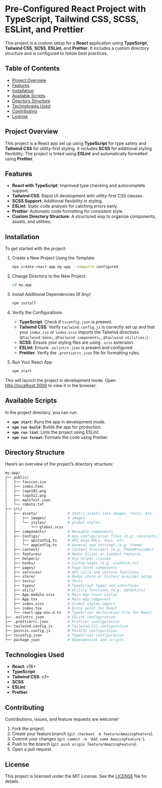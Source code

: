 # Pre-Configured React Project with TypeScript, Tailwind CSS, SCSS, ESLint, and Prettier

This project is a custom setup for a **React** application using **TypeScript**, **Tailwind CSS**, **SCSS**, **ESLint**, and **Prettier**. It includes a custom directory structure and is configured to follow best practices.

## Table of Contents

- [Project Overview](#project-overview)
- [Features](#features)
- [Installation](#installation)
- [Available Scripts](#available-scripts)
- [Directory Structure](#directory-structure)
- [Technologies Used](#technologies-used)
- [Contributing](#contributing)
- [License](#license)

## Project Overview

This project is a React app set up using **TypeScript** for type safety and **Tailwind CSS** for utility-first styling. It includes **SCSS** for additional styling flexibility. The project is linted using **ESLint** and automatically formatted using **Prettier**.

## Features

- **React with TypeScript**: Improved type checking and autocomplete support.
- **Tailwind CSS**: Rapid UI development with utility-first CSS classes.
- **SCSS Support**: Additional flexibility in styling.
- **ESLint**: Static code analysis for catching errors early.
- **Prettier**: Automatic code formatting for consistent style.
- **Custom Directory Structure**: A structured way to organize components, assets, and utilities.

## Installation

To get started with the project:

1. Create a New Project Using the Template:

   ```bash
   npx create-react-app my-app --tempalte configured
   ```

2. Change Directory to the New Project:

   ```bash
   cd my-app
   ``` 

3. Install Additional Dependencies (If Any)

   ```bash
   npm install
   ```

4. Verify the Configurations

   - **TypeScript**: Check if `tsconfig.json` is present.
   - **Tailwind CSS**: Verify `tailwind.config.js` is correctly set up and that your `index.css` or `index.scss` imports the Tailwind directives (`@tailwind base;`, `@tailwind components;`, `@tailwind utilities;`).
   - **SCSS**: Ensure your styling files are using `.scss` extension.
   - **ESLint**: Ensure `.eslintrc.json` is present and configured.
   - **Prettier**: Verify the `.prettierrc.json` file for formatting rules. 

5. Run Your React App

   ```bash
   npm start
   ```
  
This will launch the project in development mode. Open [http://localhost:3000](http://localhost:3000) to view it in the browser.

## Available Scripts

In the project directory, you can run:

- **`npm start`**: Runs the app in development mode.
- **`npm run build`**: Builds the app for production.
- **`npm run lint`**: Lints the project using ESLint.
- **`npm run format`**: Formats the code using Prettier.

## Directory Structure

Here’s an overview of the project’s directory structure:

```bash
my-app/
├── public/
│   ├── favicon.ico
│   ├── index.html
│   ├── logo192.png
│   ├── logo512.png
│   ├── manifest.json
│   └── robots.txt
├── src/
│   ├── assets/              # Static assets like images, fonts, etc.
│   │   ├── images/          # images.
│   │   └── styles/          # global styles.
│   │       └── global.scss
│   ├── components/          # Reusable components
│   ├── Configs/             # App configuration files (e.g. constants)
│   │   ├── apiConfig.ts     # API base URLs, keys, etc.
│   │   └── appConfig.ts     # General app settings (e.g. theme)
│   ├── context/             # Context Providers (e.g. ThemeProvider)
│   ├── features/            # Redux Slices or Context features
│   ├── helpers/             # Any helper classes
│   ├── hooks/               # Custom hooks (e.g. useFetch.ts)
│   ├── pages/               # Page-level components
│   ├── services/            # API calls and service functions
│   ├── store/               # Redux store or Context provider setup
│   ├── tests/               # Tests
│   ├── types/               # TypeScript types and interfaces
│   ├── utils/               # Utility functions (e.g. dateUtils)
│   ├── App.module.scss      # Main App-level styles 
│   ├── App.tsx              # Main App component
│   ├── index.scss           # Global styles import
│   ├── index.tsx            # Entry point for React
│   └── react-app-env.d.ts   # TypeScript declaration file for React
├── .eslintrc.json           # ESLint configuration
├── .prettierrc.json         # Prettier configuration
├── tailwind.config.js       # Tailwind CSS configuration
├── postcss.config.js        # PostCSS configuration
├── tsconfig.json            # TypeScript configuration
└── package.json             # Dependencies and scripts
```

## Technologies Used

- **React**: v18+
- **TypeScript**
- **Tailwind CSS**: v3+
- **SCSS**
- **ESLint**
- **Prettier**

## Contributing

Contributions, issues, and feature requests are welcome!

1. Fork the project.
2. Create your feature branch (`git checkout -b feature/AmazingFeature`).
3. Commit your changes (`git commit -m 'Add some AmazingFeature'`).
4. Push to the branch (`git push origin feature/AmazingFeature`).
5. Open a pull request.

## License

This project is licensed under the MIT License. See the [LICENSE](LICENSE) file for details.
```
